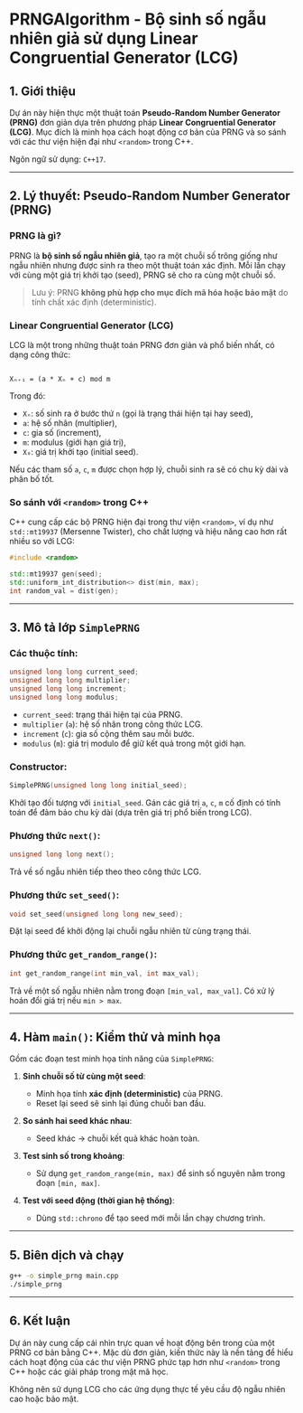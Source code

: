 # PRNGAlgorithm - Bộ sinh số ngẫu nhiên giả sử dụng Linear Congruential Generator (LCG)

## 1. Giới thiệu

Dự án này hiện thực một thuật toán **Pseudo-Random Number Generator (PRNG)** đơn giản dựa trên phương pháp **Linear Congruential Generator (LCG)**. Mục đích là minh họa cách hoạt động cơ bản của PRNG và so sánh với các thư viện hiện đại như `<random>` trong C++.

Ngôn ngữ sử dụng: `C++17`.

---

## 2. Lý thuyết: Pseudo-Random Number Generator (PRNG)

### PRNG là gì?

PRNG là **bộ sinh số ngẫu nhiên giả**, tạo ra một chuỗi số trông giống như ngẫu nhiên nhưng được sinh ra theo một thuật toán xác định. Mỗi lần chạy với cùng một giá trị khởi tạo (seed), PRNG sẽ cho ra cùng một chuỗi số.

> Lưu ý: PRNG **không phù hợp cho mục đích mã hóa hoặc bảo mật** do tính chất xác định (deterministic).

### Linear Congruential Generator (LCG)

LCG là một trong những thuật toán PRNG đơn giản và phổ biến nhất, có dạng công thức:

```

Xₙ₊₁ = (a * Xₙ + c) mod m

````

Trong đó:
- `Xₙ`: số sinh ra ở bước thứ `n` (gọi là trạng thái hiện tại hay seed),
- `a`: hệ số nhân (multiplier),
- `c`: gia số (increment),
- `m`: modulus (giới hạn giá trị),
- `X₀`: giá trị khởi tạo (initial seed).

Nếu các tham số `a`, `c`, `m` được chọn hợp lý, chuỗi sinh ra sẽ có chu kỳ dài và phân bố tốt.

### So sánh với `<random>` trong C++

C++ cung cấp các bộ PRNG hiện đại trong thư viện `<random>`, ví dụ như `std::mt19937` (Mersenne Twister), cho chất lượng và hiệu năng cao hơn rất nhiều so với LCG:

```cpp
#include <random>

std::mt19937 gen(seed);
std::uniform_int_distribution<> dist(min, max);
int random_val = dist(gen);
````
---

## 3. Mô tả lớp `SimplePRNG`

### Các thuộc tính:

```cpp
unsigned long long current_seed;
unsigned long long multiplier;
unsigned long long increment;
unsigned long long modulus;
```

* `current_seed`: trạng thái hiện tại của PRNG.
* `multiplier` (`a`): hệ số nhân trong công thức LCG.
* `increment` (`c`): gia số cộng thêm sau mỗi bước.
* `modulus` (`m`): giá trị modulo để giữ kết quả trong một giới hạn.

### Constructor:

```cpp
SimplePRNG(unsigned long long initial_seed);
```

Khởi tạo đối tượng với `initial_seed`. Gán các giá trị `a`, `c`, `m` cố định có tính toán để đảm bảo chu kỳ dài (dựa trên giá trị phổ biến trong LCG).

### Phương thức `next()`:

```cpp
unsigned long long next();
```

Trả về số ngẫu nhiên tiếp theo theo công thức LCG.

### Phương thức `set_seed()`:

```cpp
void set_seed(unsigned long long new_seed);
```

Đặt lại seed để khởi động lại chuỗi ngẫu nhiên từ cùng trạng thái.

### Phương thức `get_random_range()`:

```cpp
int get_random_range(int min_val, int max_val);
```

Trả về một số ngẫu nhiên nằm trong đoạn `[min_val, max_val]`. Có xử lý hoán đổi giá trị nếu `min > max`.

---

## 4. Hàm `main()`: Kiểm thử và minh họa

Gồm các đoạn test minh họa tính năng của `SimplePRNG`:

1. **Sinh chuỗi số từ cùng một seed**:

   * Minh họa tính **xác định (deterministic)** của PRNG.
   * Reset lại seed sẽ sinh lại đúng chuỗi ban đầu.

2. **So sánh hai seed khác nhau**:

   * Seed khác -> chuỗi kết quả khác hoàn toàn.

3. **Test sinh số trong khoảng**:

   * Sử dụng `get_random_range(min, max)` để sinh số nguyên nằm trong đoạn `[min, max]`.

4. **Test với seed động (thời gian hệ thống)**:

   * Dùng `std::chrono` để tạo seed mới mỗi lần chạy chương trình.

---

## 5. Biên dịch và chạy

```bash
g++ -o simple_prng main.cpp
./simple_prng
```

---

## 6. Kết luận

Dự án này cung cấp cái nhìn trực quan về hoạt động bên trong của một PRNG cơ bản bằng C++. Mặc dù đơn giản, kiến thức này là nền tảng để hiểu cách hoạt động của các thư viện PRNG phức tạp hơn như `<random>` trong C++ hoặc các giải pháp trong mật mã học.

Không nên sử dụng LCG cho các ứng dụng thực tế yêu cầu độ ngẫu nhiên cao hoặc bảo mật.

